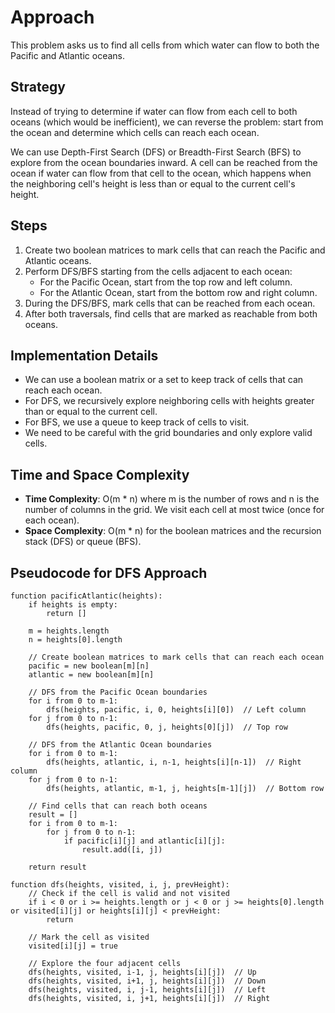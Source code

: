 # Approach

This problem asks us to find all cells from which water can flow to both the Pacific and Atlantic oceans.

## Strategy
Instead of trying to determine if water can flow from each cell to both oceans (which would be inefficient), we can reverse the problem: start from the ocean and determine which cells can reach each ocean.

We can use Depth-First Search (DFS) or Breadth-First Search (BFS) to explore from the ocean boundaries inward. A cell can be reached from the ocean if water can flow from that cell to the ocean, which happens when the neighboring cell's height is less than or equal to the current cell's height.

## Steps
1. Create two boolean matrices to mark cells that can reach the Pacific and Atlantic oceans.
2. Perform DFS/BFS starting from the cells adjacent to each ocean:
   - For the Pacific Ocean, start from the top row and left column.
   - For the Atlantic Ocean, start from the bottom row and right column.
3. During the DFS/BFS, mark cells that can be reached from each ocean.
4. After both traversals, find cells that are marked as reachable from both oceans.

## Implementation Details
- We can use a boolean matrix or a set to keep track of cells that can reach each ocean.
- For DFS, we recursively explore neighboring cells with heights greater than or equal to the current cell.
- For BFS, we use a queue to keep track of cells to visit.
- We need to be careful with the grid boundaries and only explore valid cells.

## Time and Space Complexity
- **Time Complexity**: O(m * n) where m is the number of rows and n is the number of columns in the grid. We visit each cell at most twice (once for each ocean).
- **Space Complexity**: O(m * n) for the boolean matrices and the recursion stack (DFS) or queue (BFS).

## Pseudocode for DFS Approach
```
function pacificAtlantic(heights):
    if heights is empty:
        return []
    
    m = heights.length
    n = heights[0].length
    
    // Create boolean matrices to mark cells that can reach each ocean
    pacific = new boolean[m][n]
    atlantic = new boolean[m][n]
    
    // DFS from the Pacific Ocean boundaries
    for i from 0 to m-1:
        dfs(heights, pacific, i, 0, heights[i][0])  // Left column
    for j from 0 to n-1:
        dfs(heights, pacific, 0, j, heights[0][j])  // Top row
    
    // DFS from the Atlantic Ocean boundaries
    for i from 0 to m-1:
        dfs(heights, atlantic, i, n-1, heights[i][n-1])  // Right column
    for j from 0 to n-1:
        dfs(heights, atlantic, m-1, j, heights[m-1][j])  // Bottom row
    
    // Find cells that can reach both oceans
    result = []
    for i from 0 to m-1:
        for j from 0 to n-1:
            if pacific[i][j] and atlantic[i][j]:
                result.add([i, j])
    
    return result

function dfs(heights, visited, i, j, prevHeight):
    // Check if the cell is valid and not visited
    if i < 0 or i >= heights.length or j < 0 or j >= heights[0].length or visited[i][j] or heights[i][j] < prevHeight:
        return
    
    // Mark the cell as visited
    visited[i][j] = true
    
    // Explore the four adjacent cells
    dfs(heights, visited, i-1, j, heights[i][j])  // Up
    dfs(heights, visited, i+1, j, heights[i][j])  // Down
    dfs(heights, visited, i, j-1, heights[i][j])  // Left
    dfs(heights, visited, i, j+1, heights[i][j])  // Right
```
